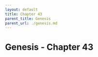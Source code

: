 ```yaml
---
layout: default
title: Chapter 43
parent_title: Genesis
parent_url: ./genesis.md
---
```


# Genesis - Chapter 43
